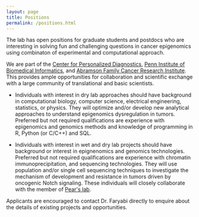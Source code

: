```yaml
---
layout: page
title: Positions
permalink: /positions.html
---
```


The lab has open positions for graduate students and postdocs who are interesting in solving fun and challenging questions in cancer epigenomics using combinaton of experimental and computational approach. 

We are part of the [Center for Personalized Diagnostics](http://www.pennmedicine.org/personalized-diagnostics/), [Penn Institute of Biomedical Informatics](http://upibi.org/), and [Abramson Family Cancer Research Institute](http://www.afcri.upenn.edu/). This provides ample opportunities for collaboration and scientific exchange with a large community of translational and basic scientists.

* Individuals with interest in dry lab approaches should have background in computational biology, computer science, electrical engineering, statistics, or physics. They will optimize and/or develop new analytical approaches to understand epigenomics dysregulation in tumors. Preferred but not required qualifications are experience with epigenomics and genomics methods and knowledge of programming in R, Python (or C/C++) and SQL.

* Individuals with interest in wet and dry lab projects should have background or interest in epignenomics and genomics technologies. Preferred but not required qualifications are experience with chromatin immunoprecipitation, and sequencing technologies. They will use population and/or single cell sequencing techniques to investigate the mechanism of development and resistance in tumors driven by oncogenic Notch signaling. These individuals will closely collaborate with the member of [Pear's lab](http://pathology.med.upenn.edu/department/people/481/warren-s-pear).   

Applicants are encouraged to contact Dr. Faryabi directly to enquire about the details of existing projects and opportunities.
